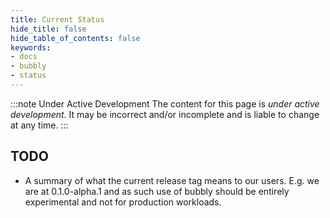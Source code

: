 ```yaml
---
title: Current Status
hide_title: false
hide_table_of_contents: false
keywords:
- docs
- bubbly
- status
---
```


:::note Under Active Development
The content for this page is *under active development*. It
may be
incorrect and/or
incomplete and is liable to change at any time.
:::

## TODO

- A summary of what the current release tag means to our users. E.g. we are at 0.1.0-alpha.1 and as such use of bubbly should be entirely experimental and not for production workloads.